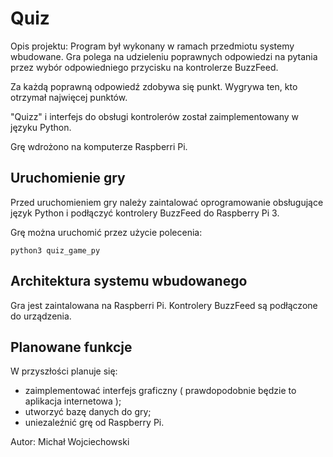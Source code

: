 # Quiz

Opis projektu:
Program był wykonany w ramach przedmiotu systemy wbudowane.
Gra polega na udzieleniu poprawnych odpowiedzi na pytania
przez wybór odpowiedniego przycisku na kontrolerze BuzzFeed.

Za każdą poprawną odpowiedź zdobywa się punkt.
Wygrywa ten, kto otrzymał najwięcej punktów.

"Quizz" i interfejs do obsługi kontrolerów został zaimplementowany w języku Python.

Grę wdrożono na komputerze Raspberri Pi.

## Uruchomienie gry

Przed uruchomieniem gry należy zaintalować oprogramowanie obsługujące język Python
i podłączyć kontrolery BuzzFeed do Raspberry Pi 3.

Grę można uruchomić przez użycie polecenia:

```python3 quiz_game_py```

## Architektura systemu wbudowanego

Gra jest zaintalowana na Raspberri Pi.
Kontrolery BuzzFeed są podłączone do urządzenia.

## Planowane funkcje

W przyszłości planuje się:

- zaimplementować interfejs graficzny ( prawdopodobnie będzie to aplikacja internetowa );
- utworzyć bazę danych do gry;
- uniezaleźnić grę od Raspberry Pi.


Autor:
Michał Wojciechowski
